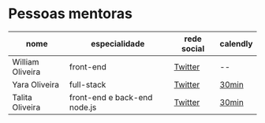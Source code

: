 # Pessoas mentoras


| nome | especialidade | rede social | calendly
| -- | -- | -- |-- |
| William Oliveira | front-end | [Twitter](https://twitter.com/_uillaz) | --
| Yara Oliveira | full-stack| [Twitter](https://twitter.com/yaguioli) | [30min](https://calendly.com/contatoyaoliveira/30min)
| Talita Oliveira | front-end e back-end node.js | [Twitter](https://twitter.com/liitacherry) | [30min](https://calendly.com/talitaoliveira/30min)
